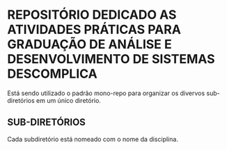 # REPOSITÓRIO DEDICADO AS ATIVIDADES PRÁTICAS PARA GRADUAÇÃO DE ANÁLISE E DESENVOLVIMENTO DE SISTEMAS DESCOMPLICA

Está sendo utilizado o padrão mono-repo para organizar os divervos sub-diretórios em um único diretório.

## SUB-DIRETÓRIOS

Cada subdiretório está nomeado com o nome da disciplina.

